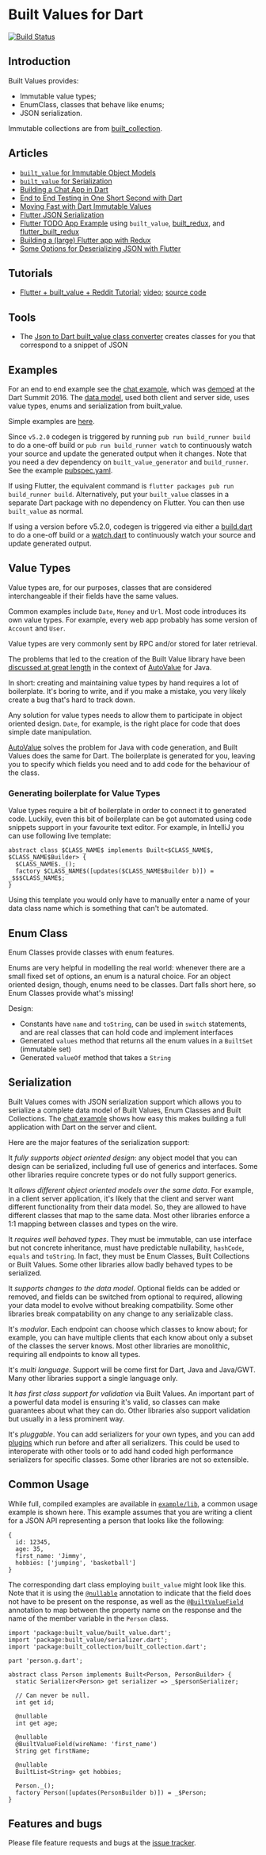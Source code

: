 # Built Values for Dart
[![Build Status](https://travis-ci.org/google/built_value.dart.svg?branch=master)](https://travis-ci.org/google/built_value.dart)
## Introduction

Built Values provides:

- Immutable value types;
- EnumClass, classes that behave like enums;
- JSON serialization.

Immutable collections are from
[built_collection](https://github.com/google/built_collection.dart#built-collections-for-dart).

## Articles

- [`built_value` for Immutable Object Models](https://medium.com/@davidmorgan_14314/darts-built-value-for-immutable-object-models-83e2497922d4#.48dyezxcl)
- [`built_value` for Serialization](https://medium.com/@davidmorgan_14314/darts-built-value-for-serialization-f5db9d0f4159#.h12y94wu7)
- [Building a Chat App in Dart](https://medium.com/@davidmorgan_14314/building-a-chat-app-in-dart-815fcd0e5a31#.ku4vtbmk2)
- [End to End Testing in One Short Second with Dart](https://medium.com/@davidmorgan_14314/end-to-end-testing-in-one-short-second-with-dart-e699c8146fd6#.c7xfxohg4)
- [Moving Fast with Dart Immutable Values](https://medium.com/@davidmorgan_14314/moving-fast-with-dart-immutable-values-1e717925fafb)
- [Flutter JSON Serialization](https://aloisdeniel.github.io/flutter-json-serialization/)
- [Flutter TODO App Example](https://gitlab.com/brianegan/flutter_architecture_samples/tree/master/example/built_redux)
  using `built_value`, [built_redux](https://pub.dartlang.org/packages/built_redux), and [flutter_built_redux](https://pub.dartlang.org/packages/flutter_built_redux)
- [Building a (large) Flutter app with Redux](https://hillelcoren.com/2018/06/01/building-a-large-flutter-app-with-redux/)
- [Some Options for Deserializing JSON with Flutter](https://medium.com/flutter-io/some-options-for-deserializing-json-with-flutter-7481325a4450)

## Tutorials

 - [Flutter + built_value + Reddit Tutorial](https://steemit.com/utopian-io/@tensor/building-immutable-models-with-built-value-and-built-collection-in-dart-s-flutter-framework);
   [video](https://www.youtube.com/watch?v=hNbOSSgpneI);
   [source code](https://github.com/tensor-programming/built_flutter_tutorial)
   
## Tools

 - The [Json to Dart built_value class converter](https://charafau.github.io/json2builtvalue/) creates classes for you that correspond to a snippet of JSON

## Examples

For an end to end example see the
[chat example](https://github.com/google/built_value.dart/tree/master/chat_example), which was
[demoed](https://www.youtube.com/watch?v=TMeJxWltoVo) at the Dart Summit 2016.
The
[data model](https://github.com/google/built_value.dart/blob/master/chat_example/lib/data_model/data_model.dart),
used both client and server side, uses value types, enums and serialization from
built_value.

Simple examples are
[here](https://github.com/google/built_value.dart/tree/master/example/lib/example.dart).

Since `v5.2.0` codegen is triggered by running `pub run build_runner build` to
do a one-off build or `pub run build_runner watch` to continuously watch your
source and update the generated output when it changes. Note that you need a
dev dependency on `built_value_generator` and `build_runner`. See the example
[pubspec.yaml](https://github.com/google/built_value.dart/blob/master/example/pubspec.yaml).

If using Flutter, the equivalent command is `flutter packages pub run build_runner build`.
Alternatively, put your `built_value` classes in a separate Dart package with no dependency
on Flutter. You can then use `built_value` as normal.

If using a version before v5.2.0, codegen is triggered via either a
[build.dart](https://github.com/google/built_value.dart/blob/92783c27a08ac3c73f28bb08736b9d4a30fa3b7e/example/tool/build.dart)
to do a one-off build or a
[watch.dart](https://github.com/google/built_value.dart/blob/92783c27a08ac3c73f28bb08736b9d4a30fa3b7e/example/tool/watch.dart)
to continuously watch your source and update generated output.

## Value Types

Value types are, for our purposes, classes that are considered
interchangeable if their fields have the same values.

Common examples include `Date`, `Money` and `Url`. Most code introduces
its own value types. For example, every web app probably has some
version of `Account` and `User`.

Value types are very commonly sent by RPC and/or stored for later
retrieval.

The problems that led to the creation of the Built Value library have
been
[discussed at great length](https://docs.google.com/presentation/d/14u_h-lMn7f1rXE1nDiLX0azS3IkgjGl5uxp5jGJ75RE/edit)
in the context of
[AutoValue](https://github.com/google/auto/tree/master/value#autovalue)
for Java.

In short: creating and maintaining value types by hand requires a lot of
boilerplate. It's boring to write, and if you make a mistake, you very
likely create a bug that's hard to track down.

Any solution for value types needs to allow them to participate in object
oriented design. `Date`, for example, is the right place for code that
does simple date manipulation.

[AutoValue](https://github.com/google/auto/tree/master/value#autovalue)
solves the problem for Java with code generation, and Built Values does
the same for Dart. The boilerplate is generated for you, leaving you to
specify which fields you need and to add code for the behaviour of the
class.

### Generating boilerplate for Value Types

Value types require a bit of boilerplate in order to connect it to generated
code. Luckily, even this bit of boilerplate can be got automated using code
snippets support in your favourite text editor. For example, in IntelliJ you
can use following live template:

```
abstract class $CLASS_NAME$ implements Built<$CLASS_NAME$, $CLASS_NAME$Builder> {
  $CLASS_NAME$._();
  factory $CLASS_NAME$([updates($CLASS_NAME$Builder b)]) = _$$$CLASS_NAME$;
}
```

Using this template you would only have to manually enter a name of your data
class name which is something that can't be automated.

## Enum Class

Enum Classes provide classes with enum features.

Enums are very helpful in modelling the real world: whenever there are a
small fixed set of options, an enum is a natural choice. For an object
oriented design, though, enums need to be classes. Dart falls short here,
so Enum Classes provide what's missing!

Design:

- Constants have `name` and `toString`, can be used in `switch` statements,
  and are real classes that can hold code and implement interfaces
- Generated `values` method that returns all the enum values in a `BuiltSet` (immutable set)
- Generated `valueOf` method that takes a `String`

## Serialization

Built Values comes with JSON serialization support which allows you to
serialize a complete data model of Built Values, Enum Classes and
Built Collections. The
[chat example](https://github.com/google/built_value.dart/tree/master/chat_example) shows 
how easy this makes building a full application with Dart on the server and
client.

Here are the major features of the serialization support:

It _fully supports object oriented design_: any object model that you can 
design can be serialized, including full use of generics and interfaces.
Some other libraries require concrete types or do not fully support generics.

It _allows different object oriented models over the same data_. For
example, in a client server application, it's likely that the client and server
want different functionality from their data model. So, they are allowed to have
different classes that map to the same data. Most other libraries enforce a 1:1
mapping between classes and types on the wire.

It _requires well behaved types_. They must be immutable, can use
interface but not concrete inheritance, must have predictable nullability,
`hashCode`, `equals` and `toString`. In fact, they must be Enum Classes, Built
Collections or Built Values. Some other libraries allow badly behaved types to
be serialized.

It _supports changes to the data model_. Optional fields can be added or
removed, and fields can be switched from optional to required, allowing your
data model to evolve without breaking compatbility. Some other libraries break
compatability on any change to any serializable class.

It's _modular_. Each endpoint can choose which classes to know about;
for example, you can have multiple clients that each know about only a subset of
the classes the server knows. Most other libraries are monolithic, requiring all
endpoints to know all types.

It's _multi language_. Support will be come first for Dart, Java and
Java/GWT. Many other libraries support a single language only.

It _has first class support for validation_ via Built Values. An important 
part of a powerful data model is ensuring it's valid, so classes can make
guarantees about what they can do. Other libraries also support validation
but usually in a less prominent way.

It's _pluggable_. You can add serializers for your own types, and you can add
[plugins](https://github.com/google/built_value.dart/blob/master/built_value/lib/standard_json_plugin.dart)
which run before and after all serializers. This could be used to
interoperate with other tools or to add hand coded high performance serializers
for specific classes. Some other libraries are not so extensible.

## Common Usage

While full, compiled examples are available in
[`example/lib`](https://github.com/google/built_value.dart/tree/master/example/lib),
a common usage example is shown here. This example assumes that you are writing
a client for a JSON API representing a person that looks like the following:

```
{
  id: 12345,
  age: 35,
  first_name: 'Jimmy',
  hobbies: ['jumping', 'basketball']
}
```

The corresponding dart class employing `built_value` might look like this. Note
that it is using the
[`@nullable`](https://pub.dartlang.org/documentation/built_value/latest/built_value/nullable-constant.html)
annotation to indicate that the field does not have to be present on the
response, as well as the
[`@BuiltValueField`](https://pub.dartlang.org/documentation/built_value/latest/built_value/BuiltValueField-class.html)
annotation to map between the property name on the response and the name of the
member variable in the `Person` class.

```
import 'package:built_value/built_value.dart';
import 'package:built_value/serializer.dart';
import 'package:built_collection/built_collection.dart';

part 'person.g.dart';

abstract class Person implements Built<Person, PersonBuilder> {
  static Serializer<Person> get serializer => _$personSerializer;

  // Can never be null.
  int get id;

  @nullable
  int get age;

  @nullable
  @BuiltValueField(wireName: 'first_name')
  String get firstName;

  @nullable
  BuiltList<String> get hobbies;

  Person._();
  factory Person([updates(PersonBuilder b)]) = _$Person;
}
```

## Features and bugs

Please file feature requests and bugs at the [issue tracker][tracker].

[tracker]: https://github.com/google/built_value.dart/issues
